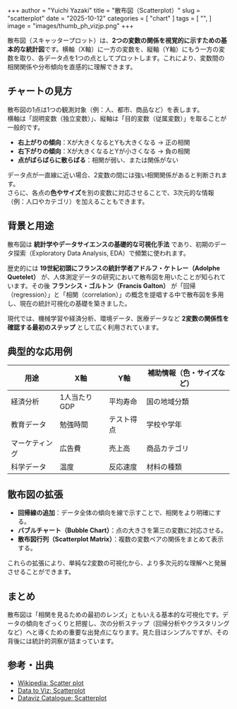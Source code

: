 +++
author = "Yuichi Yazaki"
title = "散布図（Scatterplot）"
slug = "scatterplot"
date = "2025-10-12"
categories = [
    "chart"
]
tags = [
    "",
]
image = "images/thumb_ph_vizjp.png"
+++

散布図（スキャッタープロット）は、**2つの変数の関係を視覚的に示すための基本的な統計図**です。横軸（X軸）に一方の変数を、縦軸（Y軸）にもう一方の変数を取り、各データ点を1つの点としてプロットします。これにより、変数間の相関関係や分布傾向を直感的に理解できます。

<!--more-->

## チャートの見方

散布図の1点は1つの観測対象（例：人、都市、商品など）を表します。  
横軸は「説明変数（独立変数）」、縦軸は「目的変数（従属変数）」を取ることが一般的です。

- **右上がりの傾向**：Xが大きくなるとYも大きくなる → 正の相関  
- **右下がりの傾向**：Xが大きくなるとYが小さくなる → 負の相関  
- **点がばらばらに散らばる**：相関が弱い、または関係がない  

データ点が一直線に近い場合、2変数の間には強い相関関係があると判断されます。  
さらに、各点の**色やサイズ**を別の変数に対応させることで、3次元的な情報（例：人口やカテゴリ）を加えることもできます。



## 背景と用途

散布図は **統計学やデータサイエンスの基礎的な可視化手法** であり、初期のデータ探索（Exploratory Data Analysis, EDA）で頻繁に使われます。

歴史的には **19世紀初頭にフランスの統計学者アドルフ・ケトレー（Adolphe Quetelet）** が、人体測定データの研究において散布図を用いたことが知られています。その後 **フランシス・ゴルトン（Francis Galton）** が「回帰（regression）」と「相関（correlation）」の概念を提唱する中で散布図を多用し、現在の統計可視化の基礎を築きました。

現代では、機械学習や経済分析、環境データ、医療データなど **2変数の関係性を確認する最初のステップ** として広く利用されています。



## 典型的な応用例

| 用途 | X軸 | Y軸 | 補助情報（色・サイズなど） |
|------|------|------|---------------------------|
| 経済分析 | 1人当たりGDP | 平均寿命 | 国の地域分類 |
| 教育データ | 勉強時間 | テスト得点 | 学校や学年 |
| マーケティング | 広告費 | 売上高 | 商品カテゴリ |
| 科学データ | 温度 | 反応速度 | 材料の種類 |



## 散布図の拡張

- **回帰線の追加**：データ全体の傾向を線で示すことで、相関をより明確にする。
- **バブルチャート（Bubble Chart）**：点の大きさを第三の変数に対応させる。
- **散布図行列（Scatterplot Matrix）**：複数の変数ペアの関係をまとめて表示する。

これらの拡張により、単純な2変数の可視化から、より多次元的な理解へと発展させることができます。



## まとめ

散布図は「相関を見るための最初のレンズ」ともいえる基本的な可視化です。データの傾向をざっくりと把握し、次の分析ステップ（回帰分析やクラスタリングなど）へと導くための重要な出発点になります。見た目はシンプルですが、その背後には統計的洞察が詰まっています。



## 参考・出典

- [Wikipedia: Scatter plot](https://en.wikipedia.org/wiki/Scatter_plot)
- [Data to Viz: Scatterplot](https://www.data-to-viz.com/graph/scatter.html)
- [Dataviz Catalogue: Scatterplot](https://datavizcatalogue.com/methods/scatterplot.html)

